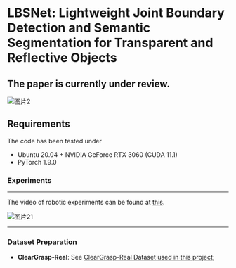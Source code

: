 # LBSNet: Lightweight Joint Boundary Detection and Semantic Segmentation for Transparent and Reflective Objects

## The paper is currently under review.

![图片2](https://github.com/user-attachments/assets/d3e99136-6386-4543-8afb-0eff28780ea8)

## Requirements

The code has been tested under

- Ubuntu 20.04 + NVIDIA GeForce RTX 3060 (CUDA 11.1)
- PyTorch 1.9.0

### Experiments

---
The video of robotic experiments can be found at [this](https://youtu.be/dNT9odmOBgw).


![图片21](https://github.com/user-attachments/assets/1192b9d2-eeb2-4429-8e37-2364bdc6e65c)

---

### Dataset Preparation
- **ClearGrasp-Real**: See [ClearGrasp-Real Dataset used in this project](https://drive.google.com/drive/folders/1FeiipaFirh2Fi20rSTAUJraqqIKqGlOy?usp=drive_link);
